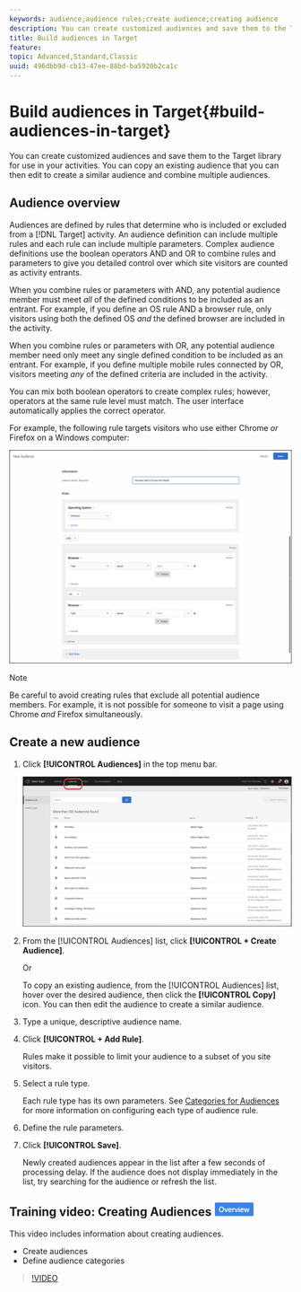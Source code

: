 ```yaml
---
keywords: audience;audience rules;create audience;creating audience
description: You can create customized audiences and save them to the Target library for use in your activities. You can copy an existing audience that you can then edit to create a similar audience and combine multiple audiences.
title: Build audiences in Target
feature: 
topic: Advanced,Standard,Classic
uuid: 496dbb9d-cb13-47ee-88bd-ba5920b2ca1c
---
```


# Build audiences in Target{#build-audiences-in-target}

You can create customized audiences and save them to the Target library for use in your activities. You can copy an existing audience that you can then edit to create a similar audience and combine multiple audiences.

## Audience overview

Audiences are defined by rules that determine who is included or excluded from a [!DNL Target] activity. An audience definition can include multiple rules and each rule can include multiple parameters. Complex audience definitions use the boolean operators AND and OR to combine rules and parameters to give you detailed control over which site visitors are counted as activity entrants.

When you combine rules or parameters with AND, any potential audience member must meet *all* of the defined conditions to be included as an entrant. For example, if you define an OS rule AND a browser rule, only visitors using both the defined OS *and* the defined browser are included in the activity.

When you combine rules or parameters with OR, any potential audience member need only meet any single defined condition to be included as an entrant. For example, if you define multiple mobile rules connected by OR, visitors meeting *any* of the defined criteria are included in the activity.

You can mix both boolean operators to create complex rules; however, operators at the same rule level must match. The user interface automatically applies the correct operator.

For example, the following rule targets visitors who use either Chrome *or* Firefox on a Windows computer:

![Create audience](assets/audience_create.png)

>[!NOTE]
>
>Be careful to avoid creating rules that exclude all potential audience members. For example, it is not possible for someone to visit a page using Chrome *and* Firefox simultaneously.

## Create a new audience

1. Click **[!UICONTROL Audiences]** in the top menu bar.

   ![](assets/audiences_list.png)

1. From the [!UICONTROL Audiences] list, click **[!UICONTROL + Create Audience]**.

   Or

   To copy an existing audience, from the [!UICONTROL Audiences] list, hover over the desired audience, then click the **[!UICONTROL Copy]** icon. You can then edit the audience to create a similar audience. 

1. Type a unique, descriptive audience name.
1. Click **[!UICONTROL + Add Rule]**.

   Rules make it possible to limit your audience to a subset of you site visitors. 
1. Select a rule type.

   Each rule type has its own parameters. See [Categories for Audiences](../../c-target/c-audiences/c-target-rules/target-rules.md#concept_E3A77E42F1644503A829B5107B20880D) for more information on configuring each type of audience rule. 
1. Define the rule parameters.
1. Click **[!UICONTROL Save]**.

   Newly created audiences appear in the list after a few seconds of processing delay. If the audience does not display immediately in the list, try searching for the audience or refresh the list. 

## Training video: Creating Audiences ![Overview badge](/help/assets/overview.png)

This video includes information about creating audiences.

* Create audiences 
* Define audience categories

>[!VIDEO](https://video.tv.adobe.com/v/17392)
